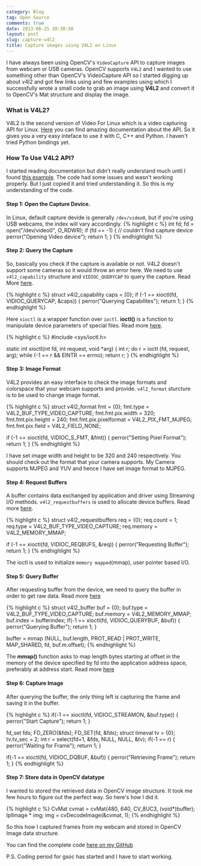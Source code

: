 ```yaml
---
category: Blog
tag: Open Source
comments: true
date: 2013-06-25 20:30:58
layout: post
slug: capture-v4l2
title: Capture images using V4L2 on Linux
---
```


I have always been using OpenCV's `VideoCapture` API to capture images from webcam or USB cameras. OpenCV supports `V4L2` and I wanted to use something other than OpenCV's VideoCapture API so I started digging up about v4l2 and got few links using and few examples using which I successfully wrote a small code to grab an image using **V4L2** and convert it to OpenCV's Mat structure and display the image.

### What is V4L2?
V4L2 is the second version of Video For Linux which is a video capturing API for Linux. [Here](http://linuxtv.org/downloads/v4l-dvb-apis/) you can find amazing documentation about the API. So it gives you a very easy inteface to use it with C, C++ and Python. I haven't tried Python bindings yet.

### How To Use V4L2 API?
I started reading documentation but didn't really understand much until I found [this example](https://gist.github.com/Circuitsoft/1126411). The code had some issues and wasn't working properly. But I just copied it and tried understanding it. So this is my understanding of the code.

#### Step 1: Open the Capture Device.
In Linux, default capture devide is generally `/dev/video0`, but if you're using USB webcams, the index will vary accordingly.
{% highlight c %}
int fd;
fd = open("/dev/video0", O_RDWR);
if (fd == -1)
{
    // couldn't find capture device
    perror("Opening Video device");
    return 1;
}
{% endhighlight %}

#### Step 2: Query the Capture
So, basically you check if the capture is available or not. V4L2 doesn't support some cameras so it would throw an error here. We need to use `v4l2_capability` structure and `VIDIOC_QUERYCAP` to query the capture. Read More [here](http://linuxtv.org/downloads/v4l-dvb-apis/vidioc-querycap.html#v4l2-capability).

{% highlight c %}
struct v4l2_capability caps = {0};
if (-1 == xioctl(fd, VIDIOC_QUERYCAP, &caps))
{
    perror("Querying Capabilites");
    return 1;
}
{% endhighlight %}

Here `xioctl` is a wrapper function over `ioctl`. **ioctl()** is a function to manipulate device parameters of special files. Read more [here](http://man7.org/linux/man-pages/man2/ioctl.2.html).

{% highlight c %}
#include <sys/ioctl.h>

static int xioctl(int fd, int request, void *arg)
{
    int r;
        do r = ioctl (fd, request, arg);
        while (-1 == r && EINTR == errno);
        return r;
}
{% endhighlight %}

#### Step 3: Image Format
V4L2 provides an easy interface to check the image formats and colorspace that your webcam supports and provide. `v4l2_format` sturcture is to be used to change image format.

{% highlight c %}
struct v4l2_format fmt = {0};
fmt.type = V4L2_BUF_TYPE_VIDEO_CAPTURE;
fmt.fmt.pix.width = 320;
fmt.fmt.pix.height = 240;
fmt.fmt.pix.pixelformat = V4L2_PIX_FMT_MJPEG;
fmt.fmt.pix.field = V4L2_FIELD_NONE;

if (-1 == xioctl(fd, VIDIOC_S_FMT, &fmt))
{
    perror("Setting Pixel Format");
    return 1;
}
{% endhighlight %}

I have set image width and height to be 320 and 240 respectively. You should check out the format that your camera supports. My Camera supports MJPEG and YUV and hence I have set image format to MJPEG.

#### Step 4: Request Buffers
A buffer contains data exchanged by application and driver using Streaming I/O methods. `v4l2_requestbuffers` is used to allocate device buffers. Read more [here](http://linuxtv.org/downloads/v4l-dvb-apis/vidioc-reqbufs.html#v4l2-requestbuffers).

{% highlight c %}
struct v4l2_requestbuffers req = {0};
req.count = 1;
req.type = V4L2_BUF_TYPE_VIDEO_CAPTURE;
req.memory = V4L2_MEMORY_MMAP;
 
if (-1 == xioctl(fd, VIDIOC_REQBUFS, &req))
{
    perror("Requesting Buffer");
    return 1;
}
{% endhighlight %}

The ioctl is used to initialize `memory mapped`(mmap), user pointer based I/O.

#### Step 5: Query Buffer
After requesting buffer from the device, we need to query the buffer in order to get raw data. Read more [here](http://linuxtv.org/downloads/v4l-dvb-apis/vidioc-querybuf.html)

{% highlight c %}
struct v4l2_buffer buf = {0};
buf.type = V4L2_BUF_TYPE_VIDEO_CAPTURE;
buf.memory = V4L2_MEMORY_MMAP;
buf.index = bufferindex;
if(-1 == xioctl(fd, VIDIOC_QUERYBUF, &buf))
{
    perror("Querying Buffer");
    return 1;
}

buffer = mmap (NULL, buf.length, PROT_READ | PROT_WRITE, MAP_SHARED, fd, buf.m.offset);
{% endhighlight %}

The **mmap()** function asks to map length bytes starting at offset in the memory of the device specified by fd into the application address space, preferably at address start. Read more [here](http://linuxtv.org/downloads/v4l-dvb-apis/func-mmap.html)

#### Step 6: Capture Image

After querying the buffer, the only thing left is capturing the frame and saving it in the buffer.

{% highlight c %}
if(-1 == xioctl(fd, VIDIOC_STREAMON, &buf.type))
{
    perror("Start Capture");
    return 1;
}
 
fd_set fds;
FD_ZERO(&fds);
FD_SET(fd, &fds);
struct timeval tv = {0};
tv.tv_sec = 2;
int r = select(fd+1, &fds, NULL, NULL, &tv);
if(-1 == r)
{
    perror("Waiting for Frame");
    return 1;
}
 
if(-1 == xioctl(fd, VIDIOC_DQBUF, &buf))
{
    perror("Retrieving Frame");
    return 1;
}
{% endhighlight %}

#### Step 7: Store data in OpenCV datatype

I wanted to stored the retrieved data in OpenCV image structure. It took me few hours to figure out the perfect way. So here's how I did it.

{% highlight c %}
CvMat cvmat = cvMat(480, 640, CV_8UC3, (void*)buffer);
IplImage * img;
img = cvDecodeImage(&cvmat, 1);
{% endhighlight %}

So this how I captured frames from my webcam and stored in OpenCV Image data structure.

You can find the complete code [here on my GitHub](https://gist.github.com/jayrambhia/5866483)

P.S. Coding period for gsoc has started and I have to start working.